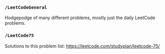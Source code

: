 ### `/LeetCodeGeneral`
Hodgepodge of many different problems, mostly just the daily LeetCode problems.

### `/LeetCode75`
Solutions to this problem list: https://leetcode.com/studyplan/leetcode-75/
